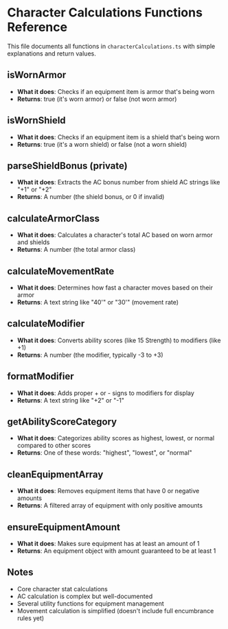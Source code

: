 # Character Calculations Functions Reference

This file documents all functions in `characterCalculations.ts` with simple explanations and return values.

## **isWornArmor**
- **What it does**: Checks if an equipment item is armor that's being worn
- **Returns**: true (it's worn armor) or false (not worn armor)

## **isWornShield**
- **What it does**: Checks if an equipment item is a shield that's being worn
- **Returns**: true (it's a worn shield) or false (not a worn shield)

## **parseShieldBonus** (private)
- **What it does**: Extracts the AC bonus number from shield AC strings like "+1" or "+2"
- **Returns**: A number (the shield bonus, or 0 if invalid)

## **calculateArmorClass**
- **What it does**: Calculates a character's total AC based on worn armor and shields
- **Returns**: A number (the total armor class)

## **calculateMovementRate**
- **What it does**: Determines how fast a character moves based on their armor
- **Returns**: A text string like "40'" or "30'" (movement rate)

## **calculateModifier**
- **What it does**: Converts ability scores (like 15 Strength) to modifiers (like +1)
- **Returns**: A number (the modifier, typically -3 to +3)

## **formatModifier**
- **What it does**: Adds proper + or - signs to modifiers for display
- **Returns**: A text string like "+2" or "-1"

## **getAbilityScoreCategory**
- **What it does**: Categorizes ability scores as highest, lowest, or normal compared to other scores
- **Returns**: One of these words: "highest", "lowest", or "normal"

## **cleanEquipmentArray**
- **What it does**: Removes equipment items that have 0 or negative amounts
- **Returns**: A filtered array of equipment with only positive amounts

## **ensureEquipmentAmount**
- **What it does**: Makes sure equipment has at least an amount of 1
- **Returns**: An equipment object with amount guaranteed to be at least 1

## Notes
- Core character stat calculations
- AC calculation is complex but well-documented
- Several utility functions for equipment management
- Movement calculation is simplified (doesn't include full encumbrance rules yet)